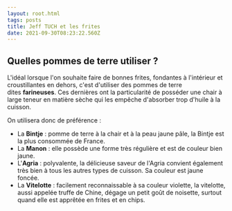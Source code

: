 ```yaml
---
layout: root.html
tags: posts
title: Jeff TUCH et les frites
date: 2021-09-30T08:23:22.560Z
---
```

<!--StartFragment-->

## Quelles pommes de terre utiliser ?

L'idéal lorsque l'on souhaite faire de bonnes frites, fondantes à l'intérieur et croustillantes en dehors, c'est d'utiliser des pommes de terre dites **farineuses**. Ces dernières ont la particularité de posséder une chair à large teneur en matière sèche qui les empêche d'absorber trop d'huile à la cuisson.

On utilisera donc de préférence :

* La **Bintje** : pomme de terre à la chair et à la peau jaune pâle, la Bintje est la plus consommée de France.
* La **Manon** : elle possède une forme très régulière et est de couleur bien jaune. 
* L'**Agria** : polyvalente, la délicieuse saveur de l'Agria convient également très bien à tous les autres types de cuisson. Sa couleur est jaune foncée. 
* La **Vitelotte** : facilement reconnaissable à sa couleur violette, la vitelotte, aussi appelée truffe de Chine, dégage un petit goût de noisette, surtout quand elle est apprêtée en frites et en chips.

<!--EndFragment-->